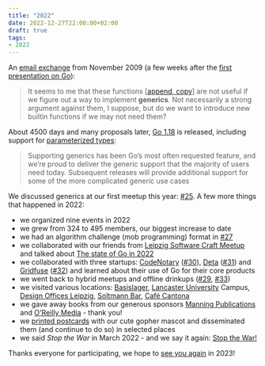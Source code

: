 ```yaml
---
title: "2022"
date: 2022-12-27T22:00:00+02:00
draft: true
tags:
- 2022
---
```


An [email exchange](https://www.airs.com/blog/archives/559) from November 2009 (a few weeks after the [first presentation on Go](https://www.youtube.com/watch?v=rKnDgT73v8s)):

> It seems to me that these functions [[append, copy](https://go.dev/ref/spec#Appending_and_copying_slices)] are not useful if we figure out a way to
> implement **generics**. Not necessarily a strong argument against them, I
> suppose, but do we want to introduce new builtin functions if we may not need
> them?

About 4500 days and many proposals later, [Go 1.18](https://go.dev/blog/go1.18) is released, including support for [parameterized types](https://go.dev/ref/spec#Type_parameter_declarations):

> Supporting generics has been Go’s most often requested feature, and we’re
> proud to deliver the generic support that the majority of users need today.
> Subsequent releases will provide additional support for some of the more
> complicated generic use cases

We discussed generics at our first meetup this year: [#25](https://golangleipzig.space/posts/meetup-25-wrapup/). A few more things that happened in 2022:

* we organized nine events in 2022
* we grew from 324 to 495 members, our biggest increase to date
* we had an algorithm challenge (mob programming) format in [#27](https://golangleipzig.space/posts/meetup-27-wrapup/)
* we collaborated with our friends from [Leipzig Software Craft Meetup](https://www.meetup.com/le-software-craft-community/) and talked about [The state of Go in 2022](https://github.com/golang-leipzig/state-of-go-in-2022/blob/main/Slides.md)
* we collaborated with three startups: [CodeNotary](https://codenotary.com/) ([#30](https://golangleipzig.space/posts/meetup-30-wrapup/)), [Deta](https://www.deta.sh/) ([#31](https://golangleipzig.space/posts/meetup-31-wrapup/)) and [Gridfuse](https://gridfuse.com/) ([#32](https://golangleipzig.space/posts/meetup-32-wrapup/)) and learned about their use of Go for their core products
* we went back to hybrid meetups and offline drinkups ([#29](https://golangleipzig.space/posts/meetup-29-invitation/), [#33](https://golangleipzig.space/posts/meetup-33-wrapup/))
* we visited various locations: [Basislager](https://www.basislager.co/), [Lancaster University](https://www.lancasterleipzig.de/) Campus, [Design Offices Leipzig](https://www.designoffices.de/standorte/buero-mieten-leipzig/leipzig-post), [Soltmann Bar](https://www.soltmann-bar.de/), [Café Cantona](https://www.google.com/search?q=cafe+cantona+leipzig)
* we gave away books from our generous sponsors [Manning Publications](https://www.manning.com/) and [O'Reilly Media](https://www.oreilly.com/pub/cpc/323592) - thank you!
* we [printed postcards](/images/video_2022-12-22_16-47-20_golangleipzig_postcard_unboxing.mp4) with our cute gopher mascot and disseminated them (and continue to do so) in selected places
* we said *Stop the War* in March 2022 - and we say it again: [Stop the War!](https://en.wikipedia.org/wiki/2022_Russian_invasion_of_Ukraine)

Thanks everyone for participating, we hope to [see you again](https://www.meetup.com/Leipzig-Golang/) in 2023!
